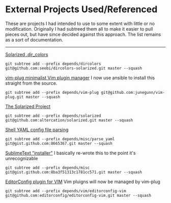 # External Projects Used/Referenced

These are projects I had intended to use to some extent with little or no
modification. Originally I had subtreed them all to make it easier to pull
pieces out, but have since decided against this approach. The list remains
as a sort of documentation.

---

[Solarized .dir_colors](https://github.com/seebi/dircolors-solarized)

    git subtree add --prefix depends/dircolors git@github.com:seebi/dircolors-solarized.git master --squash

[vim-plug minimalist Vim plugin manager](https://github.com/junegunn/vim-plug)
I now use ansible to install this straight from the source.

    git subtree add --prefix depends/vim-plug git@github.com:junegunn/vim-plug.git master --squash

[The Solarized Project](https://github.com/altercation/solarized)

    git subtree add --prefix depends/solarized git@github.com:altercation/solarized.git master --squash

[Shell YAML config file parsing](https://github.com/pkuczynski/8665367)

    git subtree add --prefix depends/misc/parse_yaml git@gist.github.com:8665367.git master --squash

[SublimeText "installer"](https://gist.github.com/dkd903/8ba3f51313c1781cc571)
I basically re-wrote this to the point it's unrecognizable

    git subtree add --prefix depends/misc git@gist.github.com:8ba3f51313c1781cc571.git master --squash

[EditorConfig plugin for VIM](https://github.com/editorconfig/editorconfig-vim)
Vim pluigns will now be managed by vim-plug

    git subtree add --prefix depends/vim/editorconfig-vim git@github.com:editorconfig/editorconfig-vim.git master --squash
